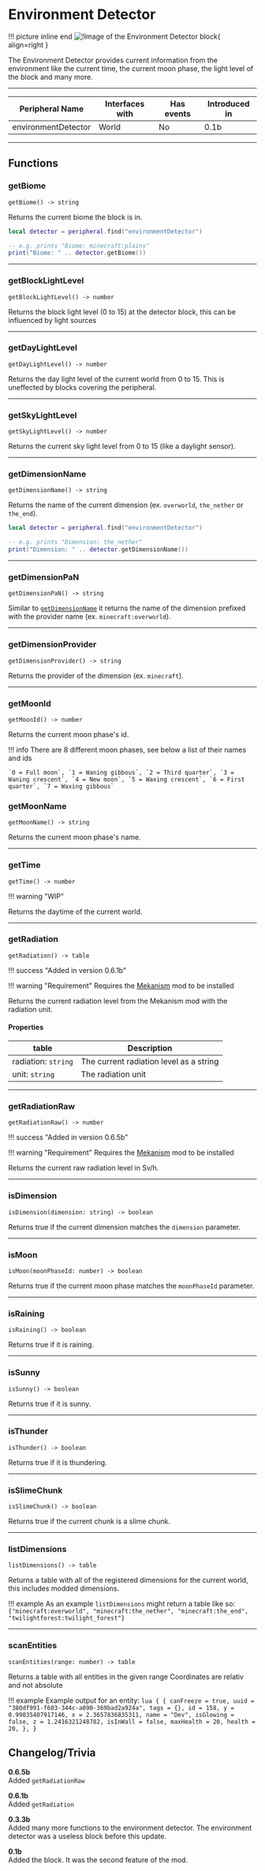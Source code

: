 # Environment Detector

!!! picture inline end
    ![!Image of the Environment Detector block](/../assets/images/previews/environment_detector.png){ align=right }

The Environment Detector provides current information from the environment like the current time, the current moon phase,
the light level of the block and many more.

<p class="picture-spacing" style="--ps:6rem;"></p>

---

<center>

| Peripheral Name     | Interfaces with | Has events | Introduced in |
| ------------------- | --------------- | ---------- | ------------- |
| environmentDetector | World           | No         | 0.1b          |

</center>

---

## Functions

### getBiome

```
getBiome() -> string
```

Returns the current biome the block is in.

```lua linenums="1"
local detector = peripheral.find("environmentDetector")

-- e.g. prints "Biome: minecraft:plains"
print("Biome: " .. detector.getBiome())
```

---

### getBlockLightLevel

```
getBlockLightLevel() -> number
```

Returns the block light level (0 to 15) at the detector block, this can be influenced by light sources

---

### getDayLightLevel

```
getDayLightLevel() -> number
```

Returns the day light level of the current world from 0 to 15. This is uneffected by blocks covering the peripheral.

---

### getSkyLightLevel

```
getSkyLightLevel() -> number
```

Returns the current sky light level from 0 to 15 (like a daylight sensor).

---

### getDimensionName

```
getDimensionName() -> string
```

Returns the name of the current dimension (ex. `overworld`, `the_nether` or `the_end`).

```lua linenums="1"
local detector = peripheral.find("environmentDetector")

-- e.g. prints "Dimension: the_nether"
print("Dimension: " .. detector.getDimensionName())
```

---

### getDimensionPaN

```
getDimensionPaN() -> string
```

Similar to [`getDimensionName`](#getdimensionname) it returns the name of the dimension prefixed with the provider name (ex. `minecraft:overworld`).

---

### getDimensionProvider

```
getDimensionProvider() -> string
```

Returns the provider of the dimension (ex. `minecraft`).

---

### getMoonId

```
getMoonId() -> number
```

Returns the current moon phase's id.

!!! info
    There are 8 different moon phases, see below a list of their names and ids

    `0 = Full moon`, `1 = Waning gibbous`, `2 = Third quarter`, `3 = Waning crescent`, `4 = New moon`, `5 = Waxing crescent`, `6 = First quarter`, `7 = Waxing gibbous`

### getMoonName

```
getMoonName() -> string
```

Returns the current moon phase's name.

---

### getTime

```
getTime() -> number
```

!!! warning "WIP"

Returns the daytime of the current world.

---

### getRadiation

```
getRadiation() -> table
```

!!! success "Added in version 0.6.1b"

!!! warning "Requirement"
    Requires the [Mekanism](https://www.curseforge.com/minecraft/mc-mods/mekanism) mod to be installed

Returns the current radiation level from the Mekanism mod with the radiation unit.

#### Properties

| table               | Description                             |
| ------------------- | --------------------------------------- |
| radiation: `string` | The current radiation level as a string |
| unit: `string`      | The radiation unit                      |

---

### getRadiationRaw

```
getRadiationRaw() -> number
```

!!! success "Added in version 0.6.5b"

!!! warning "Requirement"
    Requires the [Mekanism](https://www.curseforge.com/minecraft/mc-mods/mekanism) mod to be installed

Returns the current raw radiation level in Sv/h.

---

### isDimension

```
isDimension(dimension: string) -> boolean
```

Returns true if the current dimension matches the `dimension` parameter.

---

### isMoon

```
isMoon(moonPhaseId: number) -> boolean
```

Returns true if the current moon phase matches the `moonPhaseId` parameter.

---

### isRaining

```
isRaining() -> boolean
```

Returns true if it is raining.

---

### isSunny

```
isSunny() -> boolean
```

Returns true if it is sunny.

---

### isThunder

```
isThunder() -> boolean
```

Returns true if it is thundering.

---

### isSlimeChunk

```
isSlimeChunk() -> boolean
```

Returns true if the current chunk is a slime chunk.

---

### listDimensions

```
listDimensions() -> table
```

Returns a table with all of the registered dimensions for the current world, this includes modded dimensions.

!!! example
    As an example `listDimensions` might return a table like so:
    ```
    {"minecraft:overworld", "minecraft:the_nether", "minecraft:the_end", "twilightforest:twilight_forest"}
    ```

---

### scanEntities

```
scanEntities(range: number) -> table
```

Returns a table with all entities in the given range
Coordinates are relativ and not absolute

!!! example
    Example output for an entity:
    ```lua
    {
      {
        canFreeze = true,
        uuid = "380df991-f603-344c-a090-369bad2a924a",
        tags = {},
        id = 158,
        y = 0.99835407917146,
        x = 2.3657836835311,
        name = "Dev",
        isGlowing = false,
        z = 1.2416321248782,
        isInWall = false,
        maxHealth = 20,
        health = 20,
      },
    }
    ```


## Changelog/Trivia

**0.6.5b**  
Added `getRadiationRaw`

**0.6.1b**  
Added `getRadiation`

**0.3.3b**  
Added many more functions to the environment detector. The environment detector was a useless block before this update.

**0.1b**  
Added the block. It was the second feature of the mod.
